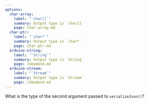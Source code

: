 ```yaml
---
options:
  char-array:
    label: "`char[]`"
    summary: Output type is `char[]`
    page: char-array.md
  char-ptr:
    label: "`char*`"
    summary: Output type is `char*`
    page: char-ptr.md
  arduino-string:
    label: "`String`"
    summary: Output type is `String`
    page: /deadend.md
  arduino-stream:
    label: "`Stream`"
    summary: Output type is `Stream`
    page: /deadend.md
---
```


What is the type of the second argument passed to `serializeJson()`?
